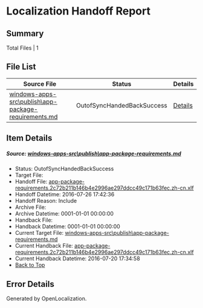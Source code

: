 # <a name='report-top'></a> Localization Handoff Report

## Summary
 Total Files | 1

## File List
 Source File | Status | Details 
 ----------- | ------ | ------- 
 [windows-apps-src\publish\app-package-requirements.md](https://github.com/Microsoft/windows-apps/blob/c15d4153f6ae83cc7bf1ae02d834bd07189e38ab/windows-apps-src/publish/app-package-requirements.md) | OutofSyncHandedBackSuccess | [Details](#9b4a8cd228fdbb4978b74f5d7773eaaf8a1a970d3653)

## Item Details
##### <a name='9b4a8cd228fdbb4978b74f5d7773eaaf8a1a970d3653'></a> Source: [windows-apps-src\publish\app-package-requirements.md](https://github.com/Microsoft/windows-apps/blob/c15d4153f6ae83cc7bf1ae02d834bd07189e38ab/windows-apps-src/publish/app-package-requirements.md)
* Status: OutofSyncHandedBackSuccess
* Target File: 
* Handoff File: [app-package-requirements.2c72b211b146b4e2996ae297ddcc49c171b63fec.zh-cn.xlf](https://github.com/Microsoft/WDG.handoff/blob/ccc720cae654265fda22b42d9a54f15f32e91b9b/ol-handoff/Microsoft/windows-apps.zh-cn/master/app-package-requirements.2c72b211b146b4e2996ae297ddcc49c171b63fec.zh-cn.xlf)
* Handoff Datetime: 2016-07-26 17:42:36
* Handoff Reason: Include
* Archive File: 
* Archive Datetime: 0001-01-01 00:00:00
* Handback File: 
* Handback Datetime: 0001-01-01 00:00:00
* Current Target File: [windows-apps-src\publish\app-package-requirements.md](https://github.com/Microsoft/windows-apps.zh-cn/blob/32ed88f8e6b89946bfa394c621c09bde4565e407/windows-apps-src/publish/app-package-requirements.md)
* Current Handback File: [app-package-requirements.2c72b211b146b4e2996ae297ddcc49c171b63fec.zh-cn.xlf](https://github.com/Microsoft/WDG.handback/blob/7f934e6edca1ecf88a8bb5c9968f789c84e1b237/ol-handback/Microsoft/windows-apps.zh-cn/master/app-package-requirements.2c72b211b146b4e2996ae297ddcc49c171b63fec.zh-cn.xlf)
* Current Handback Datetime: 2016-07-20 17:34:58
* [Back to Top](#report-top)


## Error Details

Generated by OpenLocalization.
